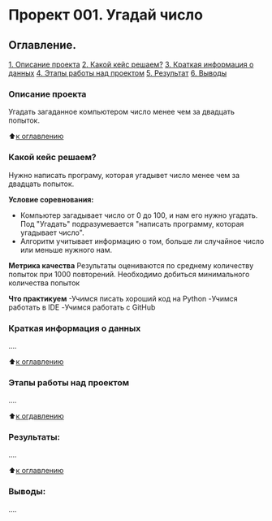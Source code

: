 # Прорект 001. Угадай число

## Оглавление.
[1. Описание проекта](https://github.com/Barakuda12345g1/barakuda_rep_v6/tree/main/project_001/README.md#Описание-проекта)
[2. Какой кейс решаем?](https://github.com/Barakuda12345g1/barakuda_rep_v6/tree/main/project_001/README.md#Какой-кейс-решаем)
[3. Краткая информация о данных](https://github.com/Barakuda12345g1/barakuda_rep_v6/tree/main/project_001/README.md#Краткая-информация-о-данных)
[4. Этапы работы над проектом](https://github.com/Barakuda12345g1/barakuda_rep_v6/tree/main/project_001/README.md#Этапы-работы-над-проектом)
[5. Результат](https://github.com/Barakuda12345g1/barakuda_rep_v6/tree/main/project_001/README.md#Результат)
[6. Выводы](https://github.com/Barakuda12345g1/barakuda_rep_v6/tree/main/project_001/README.md#Выводы)

### Описание проекта
Угадать загаданное компьютером число менее чем за двадцать попыток.

:arrow_up:[к оглавлению](____)


### Какой кейс решаем?
Нужно написать програму, которая угадывет число менее чем за двадцать попыток.

**Условие соревнования:**
- Компьютер загадывает число от 0 до 100, и нам его нужно угадать. Под "Угадать" подразумевается "написать программу, которая угадывает число".
- Алгоритм учитывает информацию о том, больше ли случайное число или меньше нужного нам.

**Метрика качества**
Результаты оцениваются по среднему количеству попыток при 1000 повторений. Необходимо добиться минимального количества попыток

**Что практикуем**
-Учимся писать хороший код на Python
-Учимся работать в IDE
-Учимся работать с GitHub


### Краткая информация о данных
....

:arrow_up:[к оглавлению](______)


### Этапы работы над проектом
....

:arrow_up:[к огдавлению](_____)


### Результаты:
....

:arrow_up:[к оглавлению](______)


### Выводы:
....

